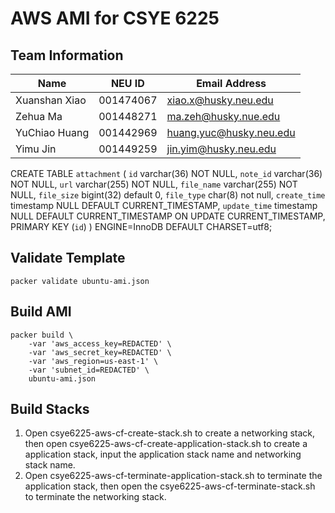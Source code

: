 # AWS AMI for CSYE 6225

## Team Information

| Name | NEU ID | Email Address |
| --- | --- | --- |
|Xuanshan Xiao |001474067|xiao.x@husky.neu.edu |
|Zehua Ma |001448271 |ma.zeh@husky.nue.edu |
|YuChiao Huang |001442969 |huang.yuc@husky.neu.edu |
|Yimu Jin| 001449259 | jin.yim@husky.neu.edu |

 CREATE TABLE `attachment` (
  `id` varchar(36) NOT NULL,
  `note_id` varchar(36) NOT NULL,
  `url` varchar(255) NOT NULL,
  `file_name` varchar(255) NOT NULL,
  `file_size` bigint(32) default 0,
  `file_type` char(8) not null,
  `create_time` timestamp NULL DEFAULT CURRENT_TIMESTAMP,
  `update_time` timestamp NULL DEFAULT CURRENT_TIMESTAMP ON UPDATE CURRENT_TIMESTAMP,
  PRIMARY KEY (`id`)
) ENGINE=InnoDB DEFAULT CHARSET=utf8;

## Validate Template

```
packer validate ubuntu-ami.json
```

## Build AMI

```
packer build \
    -var 'aws_access_key=REDACTED' \
    -var 'aws_secret_key=REDACTED' \
    -var 'aws_region=us-east-1' \
    -var 'subnet_id=REDACTED' \
    ubuntu-ami.json
```

## Build Stacks
1. Open csye6225-aws-cf-create-stack.sh to create a networking stack, then open csye6225-aws-cf-create-application-stack.sh to create a application stack, input the application stack name and networking stack name.
2. Open csye6225-aws-cf-terminate-application-stack.sh to terminate the application stack, then open the csye6225-aws-cf-terminate-stack.sh to terminate the networking stack.
